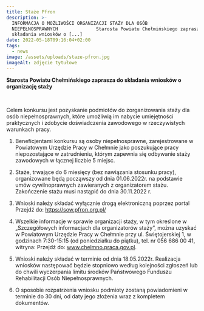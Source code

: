 ```yaml
---
title: Staże Pfron
description: >-
  INFORMACJA O MOŻLIWOŚCI ORGANIZACJI STAŻY DLA OSÓB
  NIEPEŁNOSPRAWNYCH              Starosta Powiatu Chełmińskiego zaprasza do
  składania wniosków o [...]
date: 2022-05-18T09:16:04+02:00
tags:
  - news
image: /assets/uploads/staze-pfron.jpg
imageAlt: zdjęcie tytułowe
---
```

**Starosta Powiatu Chełmińskiego zaprasza do składania wniosków o organizację staży**

<br>

Celem konkursu jest pozyskanie podmiotów do zorganizowania staży dla osób niepełnosprawnych, które umożliwią im nabycie umiejętności praktycznych i zdobycie doświadczenia zawodowego w rzeczywistych warunkach pracy.

1. Beneficjentami konkursu są osoby niepełnosprawne, zarejestrowane w Powiatowym Urzędzie Pracy w Chełmnie jako poszukujące pracy niepozostające w zatrudnieniu, którym zapewnia się odbywanie staży zawodowych w łącznej liczbie 5 miejsc.

2. Staże, trwające do 6 miesięcy (bez nawiązania stosunku pracy), organizowane będą począwszy od dnia 01.06.2022r. na podstawie umów cywilnoprawnych zawieranych z organizatorem stażu.
   Zakończenie stażu musi nastąpić do dnia 30.11.2022 r.
3. Wnioski należy składać wyłącznie drogą elektroniczną poprzez portal Przejdź do: https://sow.pfron.org.pl/
4. Wszelkie informacje w sprawie organizacji staży, w tym określone w „Szczegółowych informacjach dla organizatorów staży”, można uzyskać w Powiatowym Urzędzie Pracy w Chełmnie przy ul. Świętojerskiej 1, w godzinach 7:30-15:15 (od poniedziałku do piątku), tel. nr 056 686 00 41, witryna: Przejdź do: www.chelmno.praca.gov.pl.
5. Wnioski należy składać w terminie od dnia 18.05.2022r. Realizacja wniosków następować będzie stopniowo według kolejności zgłoszeń lub do chwili wyczerpania limitu środków Państwowego Funduszu Rehabilitacji Osób Niepełnosprawnych.
6. O sposobie rozpatrzenia wniosku podmioty zostaną powiadomieni w terminie do 30 dni, od daty jego złożenia wraz z kompletem dokumentów.
